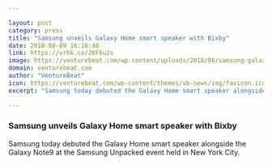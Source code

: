 ```yaml
---

layout: post
category: press
title: "Samsung unveils Galaxy Home smart speaker with Bixby"
date: 2018-08-09 16:16:48
link: https://vrhk.co/2KF6u2s
image: https://venturebeat.com/wp-content/uploads/2018/08/samsung-galaxy-home1.png?fit=1197%2C798&strip=all
domain: venturebeat.com
author: "VentureBeat"
icon: https://venturebeat.com/wp-content/themes/vb-news/img/favicon.ico
excerpt: "Samsung today debuted the Galaxy Home smart speaker alongside the Galaxy Note9 at the Samsung Unpacked event held in New York City."

---
```


### Samsung unveils Galaxy Home smart speaker with Bixby

Samsung today debuted the Galaxy Home smart speaker alongside the Galaxy Note9 at the Samsung Unpacked event held in New York City.